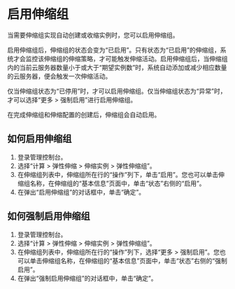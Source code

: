 # 启用伸缩组<a name="ZH-CN_TOPIC_0042018371"></a>

当需要伸缩组实现自动创建或收缩实例时，您可以启用伸缩组。

启用伸缩组后，伸缩组的状态会变为“已启用”。只有状态为“已启用”的伸缩组，系统才会监控该伸缩组的伸缩策略，才可能触发伸缩活动。启用伸缩组后，当伸缩组内的当前云服务器数量小于或大于“期望实例数”时，系统自动添加或减少相应数量的云服务器，便会触发一次伸缩活动。

仅当伸缩组状态为“已停用”时，才可以启用伸缩组。仅当伸缩组状态为“异常”时，才可以选择“更多 \> 强制启用”进行启用伸缩组。

在完成伸缩组和伸缩配置的创建后，伸缩组会自动启用。

## 如何启用伸缩组<a name="section47602278104932"></a>

1.  登录管理控制台。
2.  选择“计算 \> 弹性伸缩 \> 伸缩实例 \> 弹性伸缩组”。
3.  在伸缩组列表中，伸缩组所在行的“操作”列下，单击“启用”。您也可以单击伸缩组名称，在伸缩组的“基本信息”页面中，单击“状态”右侧的“启用”。
4.  在弹出“启用伸缩组”的对话框中，单击“确定”。

## 如何强制启用伸缩组<a name="section10127616112737"></a>

1.  登录管理控制台。
2.  选择“计算 \> 弹性伸缩 \> 伸缩实例 \> 弹性伸缩组”。
3.  在伸缩组列表中，伸缩组所在行的“操作”列下，选择“更多 \> 强制启用”。您也可以单击伸缩组名称，在伸缩组的“基本信息”页面中，单击“状态”右侧的“强制启用”。
4.  在弹出“强制启用伸缩组”的对话框中，单击“确定”。

